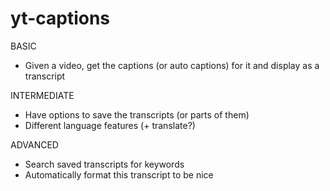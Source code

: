 # yt-captions

BASIC
- Given a video, get the captions (or auto captions) for it and display as a transcript

INTERMEDIATE
- Have options to save the transcripts (or parts of them)
- Different language features (+ translate?)

ADVANCED
- Search saved transcripts for keywords
- Automatically format this transcript to be nice

